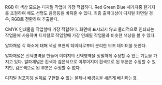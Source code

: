RGB
이 색상 모드는 디지털 작업에 가장 적합하다.
Red Green Blue 세가지중 한가지를 조절하여 채도 선명도 음영등을 바꿔줄 수 있다.
최종 출력대상이 디지털 화면일 경우, RGB로 전환하여 추출한다.

CMYK
인쇄물을 작업할때 가장 적합하다.
화면에 표시되지 않고 물리적으로 인쇄되는 작업물에 사용하며 디지털로 작업할때 가장 인쇄될 작업물과 비슷한
색상을 볼 수 있다.

알파채널
각 화소에 대해 색상 표현의 데이터로부터 분리한 보조 데이터를 뜻한다.

알파채널은 선택영역을 만들어 이미지의 선택영역을 정밀하게 수정할 수 있는 기능을 가지고 있다.
알파채널은 흰색과 검은색으로 이루어지며 흰색으로 된 부분은 수정할 수 있지만, 검은색으로 된 부분은 수정할 수 없다.


디지털 컴포지팅
실제로 구현할 수 없는 물체나 배경등을 새롭게 배치하는것.
